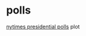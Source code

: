 # polls
[nytimes presidential polls](https://www.nytimes.com/interactive/polls/donald-trump-approval-rating-polls.html) plot
